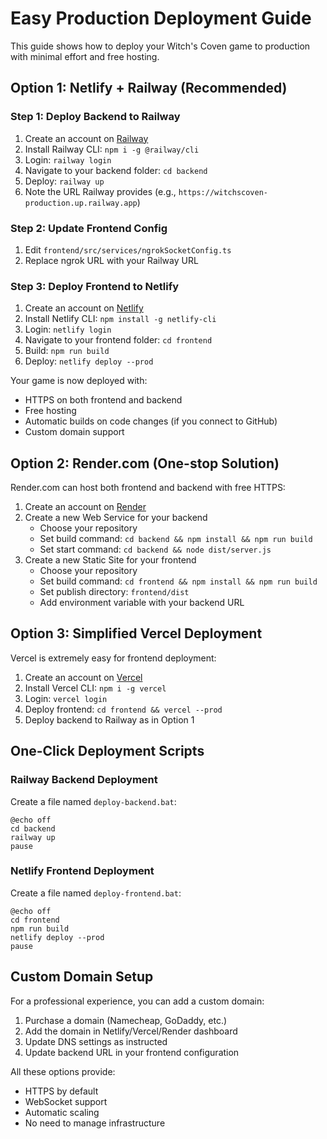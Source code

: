 # Easy Production Deployment Guide

This guide shows how to deploy your Witch's Coven game to production with minimal effort and free hosting.

## Option 1: Netlify + Railway (Recommended)

### Step 1: Deploy Backend to Railway

1. Create an account on [Railway](https://railway.app/)
2. Install Railway CLI: `npm i -g @railway/cli`
3. Login: `railway login`
4. Navigate to your backend folder: `cd backend`
5. Deploy: `railway up`
6. Note the URL Railway provides (e.g., `https://witchscoven-production.up.railway.app`)

### Step 2: Update Frontend Config

1. Edit `frontend/src/services/ngrokSocketConfig.ts`
2. Replace ngrok URL with your Railway URL

### Step 3: Deploy Frontend to Netlify

1. Create an account on [Netlify](https://www.netlify.com/)
2. Install Netlify CLI: `npm install -g netlify-cli`
3. Login: `netlify login`
4. Navigate to your frontend folder: `cd frontend`
5. Build: `npm run build`
6. Deploy: `netlify deploy --prod`

Your game is now deployed with:
- HTTPS on both frontend and backend
- Free hosting
- Automatic builds on code changes (if you connect to GitHub)
- Custom domain support

## Option 2: Render.com (One-stop Solution)

Render.com can host both frontend and backend with free HTTPS:

1. Create an account on [Render](https://render.com/)
2. Create a new Web Service for your backend
   - Choose your repository
   - Set build command: `cd backend && npm install && npm run build`
   - Set start command: `cd backend && node dist/server.js`
3. Create a new Static Site for your frontend
   - Choose your repository
   - Set build command: `cd frontend && npm install && npm run build`
   - Set publish directory: `frontend/dist`
   - Add environment variable with your backend URL

## Option 3: Simplified Vercel Deployment

Vercel is extremely easy for frontend deployment:

1. Create an account on [Vercel](https://vercel.com/)
2. Install Vercel CLI: `npm i -g vercel`
3. Login: `vercel login`
4. Deploy frontend: `cd frontend && vercel --prod`
5. Deploy backend to Railway as in Option 1

## One-Click Deployment Scripts

### Railway Backend Deployment

Create a file named `deploy-backend.bat`:

```batch
@echo off
cd backend
railway up
pause
```

### Netlify Frontend Deployment

Create a file named `deploy-frontend.bat`:

```batch
@echo off
cd frontend
npm run build
netlify deploy --prod
pause
```

## Custom Domain Setup

For a professional experience, you can add a custom domain:

1. Purchase a domain (Namecheap, GoDaddy, etc.)
2. Add the domain in Netlify/Vercel/Render dashboard
3. Update DNS settings as instructed
4. Update backend URL in your frontend configuration

All these options provide:
- HTTPS by default
- WebSocket support
- Automatic scaling
- No need to manage infrastructure